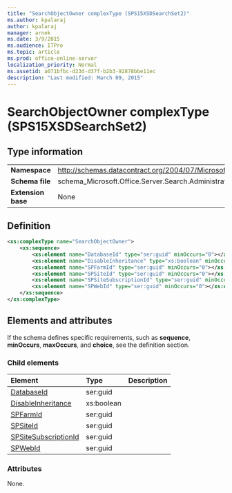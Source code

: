 ```yaml
---
title: "SearchObjectOwner complexType (SPS15XSDSearchSet2)"
ms.author: kpalaraj
author: kpalaraj
manager: arnek
ms.date: 3/9/2015
ms.audience: ITPro
ms.topic: article
ms.prod: office-online-server
localization_priority: Normal
ms.assetid: a071bfbc-d23d-d37f-b2b3-92878bbe11ec
description: "Last modified: March 09, 2015"
---
```


# SearchObjectOwner complexType (SPS15XSDSearchSet2)

 
  
## Type information

|||
|:-----|:-----|
|**Namespace** <br/> |http://schemas.datacontract.org/2004/07/Microsoft.Office.Server.Search.Administration  <br/> |
|**Schema file** <br/> |schema_Microsoft.Office.Server.Search.Administration.xsd  <br/> |
|**Extension base** <br/> |None  <br/> |
   
## Definition

```XML
<xs:complexType name="SearchObjectOwner">
    <xs:sequence>
        <xs:element name="DatabaseId" type="ser:guid" minOccurs="0"></xs:element>
        <xs:element name="DisableInheritance" type="xs:boolean" minOccurs="0"></xs:element>
        <xs:element name="SPFarmId" type="ser:guid" minOccurs="0"></xs:element>
        <xs:element name="SPSiteId" type="ser:guid" minOccurs="0"></xs:element>
        <xs:element name="SPSiteSubscriptionId" type="ser:guid" minOccurs="0"></xs:element>
        <xs:element name="SPWebId" type="ser:guid" minOccurs="0"></xs:element>
    </xs:sequence>
</xs:complexType>

```

## Elements and attributes

If the schema defines specific requirements, such as **sequence**, **minOccurs**, **maxOccurs**, and **choice**, see the definition section. 
  
### Child elements

|**Element**|**Type**|**Description**|
|:-----|:-----|:-----|
|[DatabaseId](databaseid-element-searchobjectowner-complextypesps15xsdsearchset2.md) <br/> |ser:guid  <br/> ||
|[DisableInheritance](disableinheritance-element-searchobjectowner-complextypesps15xsdsearchset2.md) <br/> |xs:boolean  <br/> ||
|[SPFarmId](spfarmid-element-searchobjectowner-complextypesps15xsdsearchset2.md) <br/> |ser:guid  <br/> ||
|[SPSiteId](spsiteid-element-searchobjectowner-complextypesps15xsdsearchset2.md) <br/> |ser:guid  <br/> ||
|[SPSiteSubscriptionId](spsitesubscriptionid-element-searchobjectowner-complextypesps15xsdsearchset2.md) <br/> |ser:guid  <br/> ||
|[SPWebId](spwebid-element-searchobjectowner-complextypesps15xsdsearchset2.md) <br/> |ser:guid  <br/> ||
   
### Attributes

None.
  

